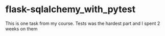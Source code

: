 # flask-sqlalchemy_with_pytest
This is one task from my course. Tests was the hardest part and I spent 2 weeks on them
